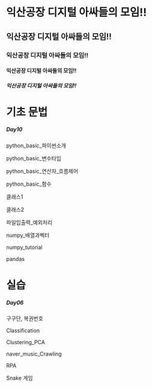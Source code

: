 # 익산공장 디지털 아싸들의 모임!!
## 익산공장 디지털 아싸들의 모임!!
### 익산공장 디지털 아싸들의 모임!!
#### 익산공장 디지털 아싸들의 모임!!
##### 익산공장 디지털 아싸들의 모임!!

# 기초 문법
##### Day10

python_basic_파이썬소개

python_basic_변수타입

python_basic_연산자_흐름제어

python_basic_함수

클래스1

클래스2

파일입출력_예외처리

numpy_배열과벡터

numpy_tutorial

pandas

# 실습
##### Day06

구구단, 복권번호

Classification

Clustering_PCA

naver_music_Crawling

RPA

Snake 게임
